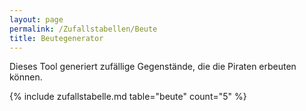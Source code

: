 ```yaml
---
layout: page
permalink: /Zufallstabellen/Beute
title: Beutegenerator
---
```


Dieses Tool generiert zufällige Gegenstände, die die Piraten erbeuten können.

{% include zufallstabelle.md table="beute" count="5" %}
